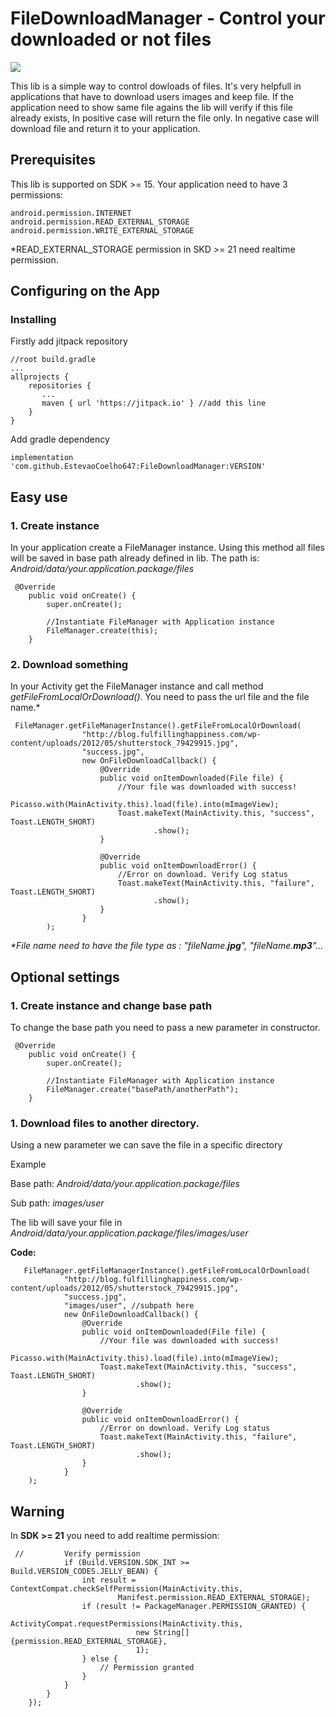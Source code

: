 # FileDownloadManager - Control your downloaded or not files
[![](https://jitpack.io/v/EstevaoCoelho647/FileDownloadManager.svg)](https://jitpack.io/#EstevaoCoelho647/FileDownloadManager)

This lib is a simple way to control dowloads of files. It's very helpfull in applications that have to download users images and keep file. If the application need to show same file agains the lib will verify if this file already exists, In positive case will return the file only. In negative case will download file and return it to your application.


## Prerequisites

This lib is supported on SDK >= 15.
Your application need to have 3 permissions:

    android.permission.INTERNET
    android.permission.READ_EXTERNAL_STORAGE
    android.permission.WRITE_EXTERNAL_STORAGE
    
*READ_EXTERNAL_STORAGE permission in SKD >= 21 need realtime permission.

## Configuring on the App
### Installing

Firstly add jitpack repository

    //root build.gradle
    ...
    allprojects {
        repositories {
           ...
           maven { url 'https://jitpack.io' } //add this line
        }
    }
Add gradle dependency

    implementation 'com.github.EstevaoCoelho647:FileDownloadManager:VERSION'

## Easy use
### 1. Create instance
In your application create a FileManager instance. Using this method all files will be saved in base path already defined in lib. The path is: _Android/data/your.application.package/files_

     @Override
        public void onCreate() {
            super.onCreate();

            //Instantiate FileManager with Application instance
            FileManager.create(this);
        }

### 2. Download something
In your Activity get the FileManager instance and call method _getFileFromLocalOrDownload()_. You need to pass the url file and the file name.*

     FileManager.getFileManagerInstance().getFileFromLocalOrDownload(
                    "http://blog.fulfillinghappiness.com/wp-content/uploads/2012/05/shutterstock_79429915.jpg",
                    "success.jpg",
                    new OnFileDownloadCallback() {
                        @Override
                        public void onItemDownloaded(File file) {
                            //Your file was downloaded with success!
                            Picasso.with(MainActivity.this).load(file).into(mImageView);
                            Toast.makeText(MainActivity.this, "success", Toast.LENGTH_SHORT)
                                    .show();
                        }

                        @Override
                        public void onItemDownloadError() {
                            //Error on download. Verify Log status
                            Toast.makeText(MainActivity.this, "failure", Toast.LENGTH_SHORT)
                                    .show();
                        }
                    }
            );
  
_*File name need to have the file type as : "fileName.**jpg**", "fileName.**mp3**"..._

## Optional settings
### 1. Create instance and change base path
To change the base path you need to pass a new parameter in constructor.

     @Override
        public void onCreate() {
            super.onCreate();

            //Instantiate FileManager with Application instance
            FileManager.create("basePath/anotherPath");
        }

### 1. Download files to another directory.
Using a new parameter we can save the file in a specific directory

Example

Base path: _Android/data/your.application.package/files_

Sub path: _images/user_

The lib will save your file in _Android/data/your.application.package/files/images/user_

**Code:**


       FileManager.getFileManagerInstance().getFileFromLocalOrDownload(
                "http://blog.fulfillinghappiness.com/wp-content/uploads/2012/05/shutterstock_79429915.jpg",
                "success.jpg",
                "images/user", //subpath here
                new OnFileDownloadCallback() {
                    @Override
                    public void onItemDownloaded(File file) {
                        //Your file was downloaded with success!
                        Picasso.with(MainActivity.this).load(file).into(mImageView);
                        Toast.makeText(MainActivity.this, "success", Toast.LENGTH_SHORT)
                                .show();
                    }

                    @Override
                    public void onItemDownloadError() {
                        //Error on download. Verify Log status
                        Toast.makeText(MainActivity.this, "failure", Toast.LENGTH_SHORT)
                                .show();
                    }
                }
        );


## Warning
In **SDK >= 21** you need to add realtime permission:

     //         Verify permission
                if (Build.VERSION.SDK_INT >= Build.VERSION_CODES.JELLY_BEAN) {
                    int result = ContextCompat.checkSelfPermission(MainActivity.this,
                            Manifest.permission.READ_EXTERNAL_STORAGE);
                    if (result != PackageManager.PERMISSION_GRANTED) {
                        ActivityCompat.requestPermissions(MainActivity.this,
                                new String[]{permission.READ_EXTERNAL_STORAGE},
                                1);
                    } else {
                        // Permission granted
                    }
                }
            }
        });



